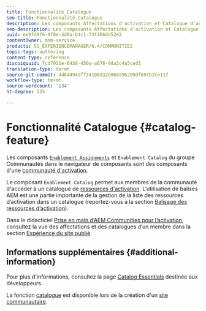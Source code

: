 ```yaml
---
title: Fonctionnalité Catalogue
seo-title: Fonctionnalité Catalogue
description: Les composants Affectations d'activation et Catalogue d'activation sont des composants d'une communauté d'activation
seo-description: Les composants Affectations d'activation et Catalogue d'activation sont des composants d'une communauté d'activation
uuid: ee9fd9f6-9f8e-4d8a-b4c1-73f466dd52e2
contentOwner: msm-service
products: SG_EXPERIENCEMANAGER/6.4/COMMUNITIES
topic-tags: authoring
content-type: reference
discoiquuid: 7cd7921e-6438-450a-a676-9da3c4a5ced3
translation-type: tm+mt
source-git-commit: 4d64494dff34108d32e060a96209df697b2ce11f
workflow-type: tm+mt
source-wordcount: '134'
ht-degree: 23%

---
```



# Fonctionnalité Catalogue {#catalog-feature}

Les composants [ `Enablement Assignments`](assignments.md) et `Enablement Catalog` du groupe Communautés dans le navigateur de composants sont des composants d&#39;une [communauté d&#39;activation](overview.md#enablement-community).

Le composant `Enablement Catalog` permet aux membres de la communauté d&#39;accéder à un catalogue de [ressources d&#39;activation](resources.md). L’utilisation de balises AEM est une partie importante de la gestion de la liste des ressources d’activation dans un catalogue (reportez-vous à la section [Balisage des ressources d’activation](tag-resources.md)).

Dans le didacticiel [Prise en main d’AEM Communities pour l’activation](getting-started-enablement.md), consultez la vue des affectations et des catalogues d’un membre dans la section [Expérience du site publié](enablement-published-site.md).

## Informations supplémentaires {#additional-information}

Pour plus d&#39;informations, consultez la page [Catalog Essentials](catalog-developer-essentials.md) destinée aux développeurs.

La fonction [catalogue](functions.md#catalog-function) est disponible lors de la création d&#39;un [site communautaire](sites-console.md).
